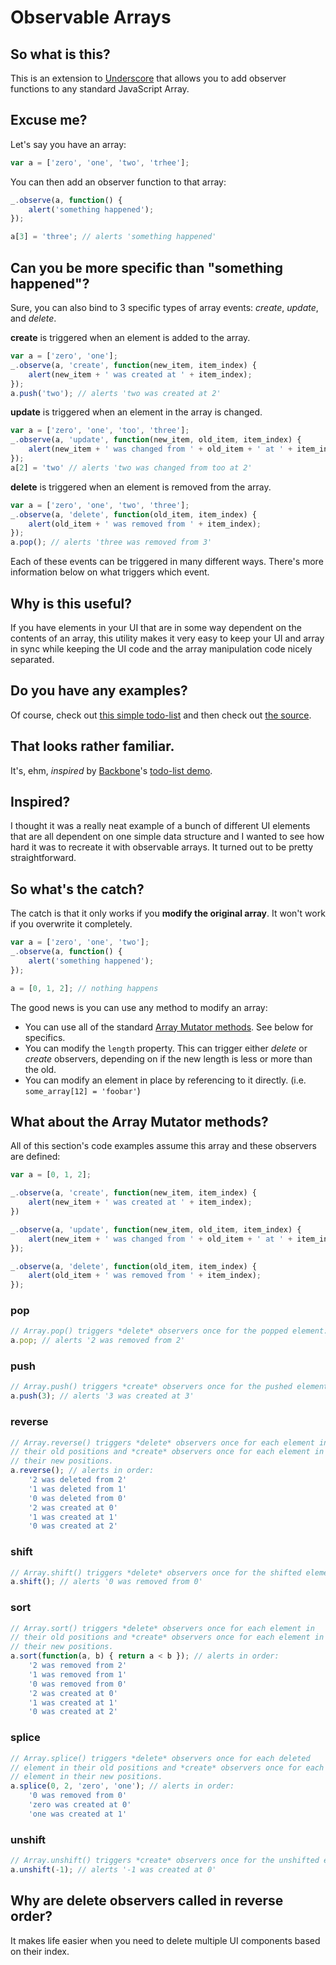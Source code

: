 # Observable Arrays

## So what is this?

This is an extension to [Underscore](http://documentcloud.github.com/underscore/) that allows you to add observer functions to any standard JavaScript Array.

## Excuse me?

Let's say you have an array:

```javascript
var a = ['zero', 'one', 'two', 'trhee'];
```

You can then add an observer function to that array:

```javascript
_.observe(a, function() {
    alert('something happened');
});

a[3] = 'three'; // alerts 'something happened'
```

## Can you be more specific than "something happened"?

Sure, you can also bind to 3 specific types of array events: *create*, *update*, and *delete*.

**create** is triggered when an element is added to the array.

```javascript
var a = ['zero', 'one'];
_.observe(a, 'create', function(new_item, item_index) {
    alert(new_item + ' was created at ' + item_index);
});
a.push('two'); // alerts 'two was created at 2'
```

**update** is triggered when an element in the array is changed.

```javascript
var a = ['zero', 'one', 'too', 'three'];
_.observe(a, 'update', function(new_item, old_item, item_index) {
    alert(new_item + ' was changed from ' + old_item + ' at ' + item_index);
});
a[2] = 'two' // alerts 'two was changed from too at 2'
```

**delete** is triggered when an element is removed from the array.

```javascript
var a = ['zero', 'one', 'two', 'three'];
_.observe(a, 'delete', function(old_item, item_index) {
    alert(old_item + ' was removed from ' + item_index);
});
a.pop(); // alerts 'three was removed from 3'
```

Each of these events can be triggered in many different ways. There's more information below on what triggers which event.

## Why is this useful?

If you have elements in your UI that are in some way dependent on the contents of an array, this utility makes it very easy to keep your UI and array in sync while keeping the UI code and the array manipulation code nicely separated.

## Do you have any examples?

Of course, check out [this simple todo-list](http://experiments.mennovanslooten.nl/2011/observable-arrays/todo.html) and then check out [the source](https://github.com/mennovanslooten/Observable-Arrays/blob/master/js/todo.js).

## That looks rather familiar.

It's, ehm, *inspired* by [Backbone](http://backbonejs.org/)'s [todo-list demo](http://backbonejs.org/examples/todos/index.html).  

## Inspired?

I thought it was a really neat example of a bunch of different UI elements that are all dependent on one simple data structure and I wanted to see how hard it was to recreate it with observable arrays. It turned out to be pretty straightforward.

## So what's the catch?

The catch is that it only works if you **modify the original array**. It won't
work if you overwrite it completely.

```javascript
var a = ['zero', 'one', 'two'];
_.observe(a, function() {
    alert('something happened');
});

a = [0, 1, 2]; // nothing happens
```

The good news is you can use any method to modify an array:

* You can use all  of the standard [Array Mutator methods](https://developer.mozilla.org/en/JavaScript/Reference/Global_Objects/Array#Mutator_methods). See below for specifics.
* You can modify the `length` property. This can trigger either *delete* or *create* observers, depending on if the new length is less or more than the old.
* You can modify an element in place by referencing to it directly. (i.e. `some_array[12] = 'foobar'`)


## What about the Array Mutator methods?

All of this section's code examples assume this array and these observers are defined:

```javascript
var a = [0, 1, 2];

_.observe(a, 'create', function(new_item, item_index) {
    alert(new_item + ' was created at ' + item_index);
})

_.observe(a, 'update', function(new_item, old_item, item_index) {
    alert(new_item + ' was changed from ' + old_item + ' at ' + item_index);
});

_.observe(a, 'delete', function(old_item, item_index) {
    alert(old_item + ' was removed from ' + item_index);
});
```

### pop

```javascript
// Array.pop() triggers *delete* observers once for the popped element:
a.pop; // alerts '2 was removed from 2'
```
    
### push

```javascript
// Array.push() triggers *create* observers once for the pushed element.
a.push(3); // alerts '3 was created at 3'
```

### reverse

```javascript
// Array.reverse() triggers *delete* observers once for each element in
// their old positions and *create* observers once for each element in
// their new positions.
a.reverse(); // alerts in order:
    '2 was deleted from 2'
    '1 was deleted from 1'
    '0 was deleted from 0'
    '2 was created at 0'
    '1 was created at 1'
    '0 was created at 2'
```

### shift

```javascript
// Array.shift() triggers *delete* observers once for the shifted element:
a.shift(); // alerts '0 was removed from 0'
```

### sort

```javascript
// Array.sort() triggers *delete* observers once for each element in
// their old positions and *create* observers once for each element in
// their new positions.
a.sort(function(a, b) { return a < b }); // alerts in order:
    '2 was removed from 2'
    '1 was removed from 1'
    '0 was removed from 0'
    '2 was created at 0'
    '1 was created at 1'
    '0 was created at 2'
```
    
### splice

```javascript
// Array.splice() triggers *delete* observers once for each deleted 
// element in their old positions and *create* observers once for each new 
// element in their new positions.
a.splice(0, 2, 'zero', 'one'); // alerts in order:
    '0 was removed from 0'
    'zero was created at 0'
    'one was created at 1'
```

### unshift

```javascript
// Array.unshift() triggers *create* observers once for the unshifted element.
a.unshift(-1); // alerts '-1 was created at 0'
```

## Why are delete observers called in reverse order?

It makes life easier when you need to delete multiple UI components based on their index.

